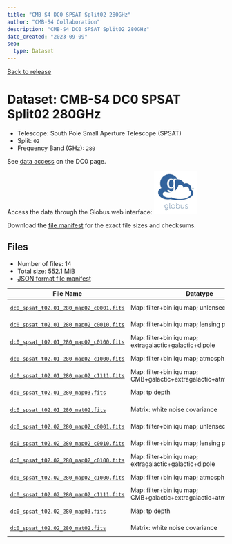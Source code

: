 ```yaml
---
title: "CMB-S4 DC0 SPSAT Split02 280GHz"
author: "CMB-S4 Collaboration"
description: "CMB-S4 DC0 SPSAT Split02 280GHz"
date_created: "2023-09-09"
seo:
  type: Dataset
---
```


[Back to release](./dc0.html#datasets)

# Dataset: CMB-S4 DC0 SPSAT Split02 280GHz

- Telescope: South Pole Small Aperture Telescope (SPSAT) 
- Split: `02`
- Frequency Band (GHz): `280`

See [data access](./dc0.html#data-access) on the DC0 page.

Access the data through the Globus web interface: [![Download via Globus](images/globus-logo.png)](https://app.globus.org/file-manager?origin_id=38f01147-f09e-483d-a552-3866669a846d&origin_path=%2Fdatareleases%2Fdc0%2Fmission%2Fspsat%2Fsplit02%2F280%2F)

Download the [file manifest](https://g-456d30.0ed28.75bc.data.globus.org/datareleases/dc0/mission/spsat/split02/280/manifest.json) for the exact file sizes and checksums.

## Files

- Number of files: 14
- Total size: 552.1 MiB
- [JSON format file manifest](https://g-456d30.0ed28.75bc.data.globus.org/datareleases/dc0/mission/spsat/split02/280/manifest.json)

|                                                                                File Name                                                                                |                               Datatype                               |   Size   |
| ----------------------------------------------------------------------------------------------------------------------------------------------------------------------- | -------------------------------------------------------------------- | -------- |
| [`dc0_spsat_t02.01_280_map02_c0001.fits`](https://g-456d30.0ed28.75bc.data.globus.org/datareleases/dc0/mission/spsat/split02/280/dc0_spsat_t02.01_280_map02_c0001.fits) | Map: filter+bin iqu map; unlensed primary CMB                        | 36.0 MiB |
| [`dc0_spsat_t02.01_280_map02_c0010.fits`](https://g-456d30.0ed28.75bc.data.globus.org/datareleases/dc0/mission/spsat/split02/280/dc0_spsat_t02.01_280_map02_c0010.fits) | Map: filter+bin iqu map; lensing perturbation                        | 36.0 MiB |
| [`dc0_spsat_t02.01_280_map02_c0100.fits`](https://g-456d30.0ed28.75bc.data.globus.org/datareleases/dc0/mission/spsat/split02/280/dc0_spsat_t02.01_280_map02_c0100.fits) | Map: filter+bin iqu map; extragalactic+galactic+dipole               | 36.0 MiB |
| [`dc0_spsat_t02.01_280_map02_c1000.fits`](https://g-456d30.0ed28.75bc.data.globus.org/datareleases/dc0/mission/spsat/split02/280/dc0_spsat_t02.01_280_map02_c1000.fits) | Map: filter+bin iqu map; atmosphere+noise                            | 36.0 MiB |
| [`dc0_spsat_t02.01_280_map02_c1111.fits`](https://g-456d30.0ed28.75bc.data.globus.org/datareleases/dc0/mission/spsat/split02/280/dc0_spsat_t02.01_280_map02_c1111.fits) | Map: filter+bin iqu map; CMB+galactic+extragalactic+atmosphere+noise | 36.0 MiB |
| [`dc0_spsat_t02.01_280_map03.fits`](https://g-456d30.0ed28.75bc.data.globus.org/datareleases/dc0/mission/spsat/split02/280/dc0_spsat_t02.01_280_map03.fits)             | Map: tp depth                                                        | 24.0 MiB |
| [`dc0_spsat_t02.01_280_mat02.fits`](https://g-456d30.0ed28.75bc.data.globus.org/datareleases/dc0/mission/spsat/split02/280/dc0_spsat_t02.01_280_mat02.fits)             | Matrix: white noise covariance                                       | 72.0 MiB |
| [`dc0_spsat_t02.02_280_map02_c0001.fits`](https://g-456d30.0ed28.75bc.data.globus.org/datareleases/dc0/mission/spsat/split02/280/dc0_spsat_t02.02_280_map02_c0001.fits) | Map: filter+bin iqu map; unlensed primary CMB                        | 36.0 MiB |
| [`dc0_spsat_t02.02_280_map02_c0010.fits`](https://g-456d30.0ed28.75bc.data.globus.org/datareleases/dc0/mission/spsat/split02/280/dc0_spsat_t02.02_280_map02_c0010.fits) | Map: filter+bin iqu map; lensing perturbation                        | 36.0 MiB |
| [`dc0_spsat_t02.02_280_map02_c0100.fits`](https://g-456d30.0ed28.75bc.data.globus.org/datareleases/dc0/mission/spsat/split02/280/dc0_spsat_t02.02_280_map02_c0100.fits) | Map: filter+bin iqu map; extragalactic+galactic+dipole               | 36.0 MiB |
| [`dc0_spsat_t02.02_280_map02_c1000.fits`](https://g-456d30.0ed28.75bc.data.globus.org/datareleases/dc0/mission/spsat/split02/280/dc0_spsat_t02.02_280_map02_c1000.fits) | Map: filter+bin iqu map; atmosphere+noise                            | 36.0 MiB |
| [`dc0_spsat_t02.02_280_map02_c1111.fits`](https://g-456d30.0ed28.75bc.data.globus.org/datareleases/dc0/mission/spsat/split02/280/dc0_spsat_t02.02_280_map02_c1111.fits) | Map: filter+bin iqu map; CMB+galactic+extragalactic+atmosphere+noise | 36.0 MiB |
| [`dc0_spsat_t02.02_280_map03.fits`](https://g-456d30.0ed28.75bc.data.globus.org/datareleases/dc0/mission/spsat/split02/280/dc0_spsat_t02.02_280_map03.fits)             | Map: tp depth                                                        | 24.0 MiB |
| [`dc0_spsat_t02.02_280_mat02.fits`](https://g-456d30.0ed28.75bc.data.globus.org/datareleases/dc0/mission/spsat/split02/280/dc0_spsat_t02.02_280_mat02.fits)             | Matrix: white noise covariance                                       | 72.0 MiB |
